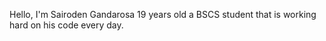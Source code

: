 Hello, I'm Sairoden Gandarosa 19 years old a BSCS student that is working hard on his code every day. 
